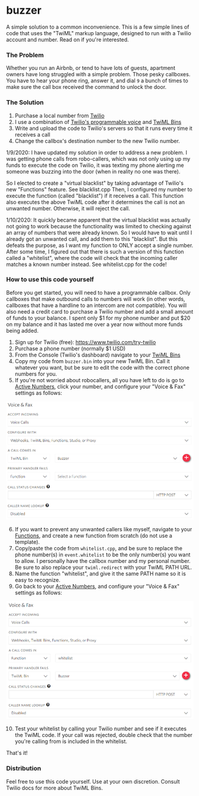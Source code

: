 # buzzer
A simple solution to a common inconvenience. This is a few simple lines of code that uses the "TwiML" markup language, designed to run with a Twilio account and number. Read on if you're interested.

### The Problem
Whether you run an Airbnb, or tend to have lots of guests, apartment owners have long struggled with a simple problem. Those pesky callboxes. You have to hear your phone ring, answer it, and dial `9` a bunch of times to make sure the call box received the command to unlock the door.

### The Solution
1. Purchase a local number from [Twilio](https://www.twilio.com/)
2. I use a combination of [Twilio's programmable voice](https://www.twilio.com/voice) and [TwiML Bins](https://www.twilio.com/docs/voice/twiml)
3. Write and upload the code to Twilio's servers so that it runs every time it receives a call
4. Change the callbox's destination number to the new Twilio number. 

1/9/2020: I have updated my solution in order to address a new problem. I was getting phone calls from robo-callers, which was not only using up my funds to execute the code on Twilio, it was texting my phone alerting me someone was buzzing into the door (when in reality no one was there).

So I elected to create a "virtual blacklist" by taking advantage of Twilio's new "Functions" feature. See blacklist.cpp
Then, I configured my number to execute the function (called "blacklist") if it receives a call. This function also executes the above TwiML code after it determines the call is not an unwanted number. Otherwise, it will reject the call.

1/10/2020: It quickly became apparent that the virtual blacklist was actually not going to work because the functionality was limited to checking against an array of numbers that were already known. So I would have to wait until I already got an unwanted call, and add them to this "blacklist". But this defeats the purpose, as I want my function to ONLY accept a single number. After some time, I figured out that there is such a version of this function called a "whitelist", where the code will check that the incoming caller matches a known number instead. See whitelist.cpp for the code!

### How to use this code yourself

Before you get started, you will need to have a programmable callbox. Only callboxes that make outbound calls to numbers will work (in other words, callboxes that have a hardline to an intercom are not compatible).
You will also need a credit card to purchase a Twilio number and add a small amount of funds to your balance. I spent only $1 for my phone number and put $20 on my balance and it has lasted me over a year now without more funds being added.

1. Sign up for Twilio (free): https://www.twilio.com/try-twilio
2. Purchase a phone number (normally $1 USD)
3. From the Console (Twilio's dashboard) navigate to your [TwiML Bins](https://www.twilio.com/console/twiml-bins)
4. Copy my code from `buzzer.bin` into your new TwiML Bin. Call it whatever you want, but be sure to edit the code with the correct phone numbers for you.
5. If you're not worried about robocallers, all you have left to do is go to [Active Numbers](https://www.twilio.com/console/phone-numbers/incoming), click your number, and configure your "Voice & Fax" settings as follows:

![twiml only settings](https://github.com/gemcosta/buzzer/blob/master/twiml_settings.png)

6. If you want to prevent any unwanted callers like myself, navigate to your [Functions](https://www.twilio.com/console/functions/manage), and create a new function from scratch (do not use a template).
7. Copy/paste the code from `whitelist.cpp`, and be sure to replace the phone number(s) in `event.whitelist` to be the only number(s) you want to allow. I personally have the callbox number and my personal number. Be sure to also replace your `twiml.redirect` with your TwiML PATH URL.
8. Name the function "whitelist", and give it the same PATH name so it is easy to recognize.
9. Go back to your [Active Numbers](https://www.twilio.com/console/phone-numbers/incoming), and configure your "Voice & Fax" settings as follows:

![whitelist settings](https://github.com/gemcosta/buzzer/blob/master/whitelist_settings.png)

10. Test your whitelist by calling your Twilio number and see if it executes the TwiML code. If your call was rejected, double check that the number you're calling from is included in the whitelist. 

That's it! 


### Distribution
Feel free to use this code yourself. Use at your own discretion. Consult Twilio docs for more about TwiML Bins.
